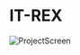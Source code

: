 # IT-REX




![ProjectScreen](file:///C:/Users/sumed/Downloads/248f41c7-a5d5-419a-8471-3604bd4a2833.png) 
